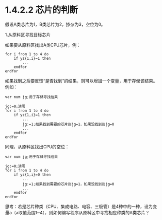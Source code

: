 # 1.4.2.2 芯片的判断

假设A类芯片为1，B类芯片为2，掺杂为3，空位为0。

1.从原料区寻找目标芯片

如果要从原料区找出A类CPU芯片，例：

```
for i from 1 to 4 do
	if yz{1,i}=1 then
		...
	endfor
endfor
```

如果找到之后要反馈“是否找到”的结果，则可以增加一个变量，用于存储该结果。例如：

```
var num jg;用于存储寻找结果

jg:=0;清零
for i from 1 to 4 do
	if yz{1,i}=1 then
		...
		jg:=1;如果找到需要的芯片则jg=1，如果没找到则jg=0
		...
	endfor
endfor
```

同理，从原料区找出CPU的空位：

```
var num jg;用于存储寻找结果

jg:=0;清零
for i from 1 to 4 do
	if yz{1,i}=0 then
		...
		jg:=1;如果找到需要的芯片则jg=1，如果没找到则jg=0
		...
	endfor
endfor
```

思考：若是芯片种类（CPU、集成电路、电容、三极管）是4种中的一种，设为变量a（a取值范围1~4），则如何编写程序从原料区中寻找相应种类的A类芯片？

